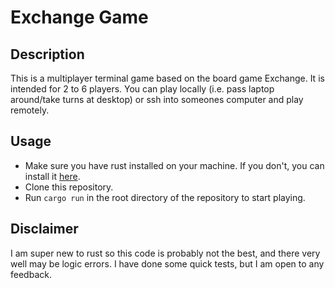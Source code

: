 # Exchange Game
## Description
This is a multiplayer terminal game based on the board game Exchange. It is intended for 2 to 6 players. You can play locally (i.e. pass laptop around/take turns at desktop) or ssh into someones computer and play remotely. 
## Usage
- Make sure you have rust installed on your machine. If you don't, you can install it [here](https://www.rust-lang.org/tools/install).
- Clone this repository.
- Run `cargo run` in the root directory of the repository to start playing.
## Disclaimer
I am super new to rust so this code is probably not the best, and there very well may be logic errors. I have done some quick tests, but I am open to any feedback.
